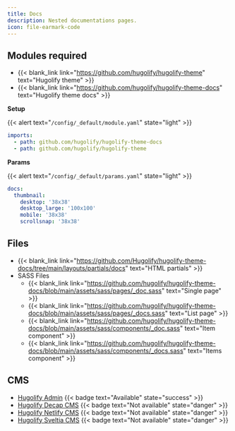 ```yaml
---
title: Docs
description: Nested documentations pages.
icon: file-earmark-code
---
```


## Modules required

- {{< blank_link link="https://github.com/hugolify/hugolify-theme" text="Hugolify theme" >}}
- {{< blank_link link="https://github.com/hugolify/hugolify-theme-docs" text="Hugolify theme docs" >}}

**Setup**

{{< alert text="`/config/_default/module.yaml`" state="light" >}}

```yml
imports:
  - path: github.com/hugolify/hugolify-theme-docs
  - path: github.com/hugolify/hugolify-theme
```

**Params**

{{< alert text="`/config/_default/params.yaml`" state="light" >}}

```yml
docs:
  thumbnail:
    desktop: '38x38'
    desktop_large: '100x100'
    mobile: '38x38'
    scrollsnap: '38x38'
```

## Files

- {{< blank_link link="https://github.com/Hugolify/hugolify-theme-docs/tree/main/layouts/partials/docs" text="HTML partials" >}}
- SASS Files
  - {{< blank_link link="https://github.com/hugolify/hugolify-theme-docs/blob/main/assets/sass/pages/_doc.sass" text="Single page" >}}
  - {{< blank_link link="https://github.com/hugolify/hugolify-theme-docs/blob/main/assets/sass/pages/_docs.sass" text="List page" >}}
  - {{< blank_link link="https://github.com/hugolify/hugolify-theme-docs/blob/main/assets/sass/components/_doc.sass" text="Item component" >}}
  - {{< blank_link link="https://github.com/hugolify/hugolify-theme-docs/blob/main/assets/sass/components/_docs.sass" text="Items component" >}}

## CMS

- [Hugolify Admin](/docs/cms/admin/) {{< badge text="Available" state="success" >}}
- [Hugolify Decap CMS](/docs/cms/decap-cms/) {{< badge text="Not available" state="danger" >}}
- [Hugolify Netlify CMS](/docs/cms/netlify-cms/) {{< badge text="Not available" state="danger" >}}
- [Hugolify Sveltia CMS](/docs/cms/sveltia-cms/) {{< badge text="Not available" state="danger" >}}
